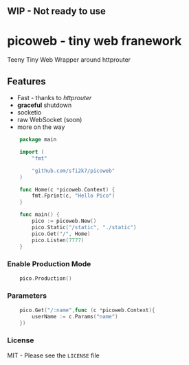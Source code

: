 ## WIP - Not ready to use
# picoweb - tiny web franework

Teeny Tiny Web Wrapper around httprouter

## Features
- Fast - thanks to _httprouter_
- **graceful** shutdown
- socketio
- raw WebSocket (soon)
- more on the way

```GO
    package main

    import (
        "fmt"

        "github.com/sfi2k7/picoweb"
    )

    func Home(c *picoweb.Context) {
        fmt.Fprint(c, "Hello Pico")
    }

    func main() {
        pico := picoweb.New()
        pico.Static("/static", "./static")
        pico.Get("/", Home)
        pico.Listen(7777)
    }
```

### Enable Production Mode

```GO
    pico.Production()
```

### Parameters

```GO
    pico.Get("/:name",func (c *picoweb.Context){
        userName := c.Params("name")
    })
```

### License
MIT - Please see the `LICENSE` file

